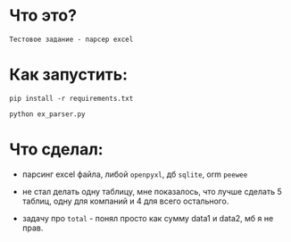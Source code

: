 # Что это?

	Тестовое задание - парсер excel

# Как запустить:

`pip install -r requirements.txt`

`python ex_parser.py`

# Что сделал:

- парсинг excel файла, либой `openpyxl`, дб `sqlite`, orm `peewee`

- не стал делать одну таблицу, мне показалось, что лучше сделать 5 таблиц,
  одну для компаний и 4 для всего остального.

- задачу про `total` - понял просто как сумму data1 и data2, мб я не прав.

